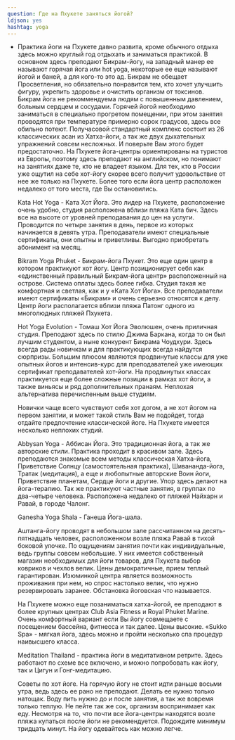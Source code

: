 ```yaml
---
question: Где на Пхукете заняться йогой?
ldjson: yes
hashtag: yoga
---
```


* Практика йоги на Пхукете давно развита, кроме обычного отдыха здесь можно круглый год отдыхать и заниматься практикой. В основном здесь преподают Бикрам-йогу, на западный манер ее называют горячая йога или hot yoga, некоторые ее еще называют йогой и баней, а для кого-то это ад. Бикрам не обещает Просветления, но обязательно понравится тем, кто хочет улучшить фигуру, укрепить здоровье и очистить организм от токсинов. Бикрам йога не рекоммендуема людям с повышенным давлением, больным сердцем и сосудами. Горячей йогой необходимо заниматься в специально прогретом помещении, при этом занятия проводятся при температуре примерно сорок градусов, здесь все обильно потеют. Получасовой стандартный комплекс состоит из 26 классических асан из Хатха-йоги, а так же двух дыхательных упражнений совсем несложных. И поверьте Вам этого будет предостаточно. На Пхукете йога-центры ориентированы на туристов из Европы, поэтому здесь преподают на английском, но понимают на занятиях даже те, кто не владеет языком. Для тех, кто в России уже ощутил на себе хот-йогу скорее всего получит удовольствие от нее же только на Пхукете. Более того если йога центр расположен недалеко от того места, где Вы остановились.

  Kata Hot Yoga - Ката Хот Йога. Это лидер на Пхукете, расположение очень удобно, студия расположена вблизи пляжа Ката бич. Здесь все на высоте от уровней преподавания до цен на услуги. Проводится по четыре занятия в день, первое из которых начинается в девять утра. Преподаватели имеют специальные сертификаты, они опытны и приветливы. Выгодно приобретать абонимент на месяц.

  Bikram Yoga Phuket - Бикрам-йога Пхукет. Это еще один центр в котором практикуют хот йогу. Центр позиционирует себя как «единственный правильный Бикрам-йога центр» расположенный на острове. Система оплаты здесь более гибка. Студия такая же комфортная и светлая, как и у «Ката Хот Йога». Все преподаватели имеют сертификаты «Бикрам» и очень серьезно относятся к делу. Центр йоги располагается вблизи пляжа Патонг одного из многолюдных пляжей Пхукета.


  Hot Yoga Evolution - Томаш Хот Йога Эволюшен, очень приличная студия. Преподают здесь по стилю Джима Баркана, когда то он был лучшим студентом, а ныне конкурент Бикрама Чоудхури. Здесь всегда рады новичкам и для практикующих всегда найдутся сюрпризы. Большим плюсом являются продвинутые классы для уже опытных йогов и интенсив-курс для преподавателей уже имеющих сертификат преподавателей хот-йоги. На продвинутых классах практикуется еще более сложные позиции в рамках хот йоги, а также виньясы и ряд дополнительных пранаям. Неплохая альтернатива перечисленным выше студиям.

  Новички чаще всего чувствуют себя хот догом, а не хот йогом на первом занятии, и может такой стиль Вам не подойдет, тогда отдайте предпочтение классической йоге. На Пхукете имеется несколько неплохих студий.

  Abbysan Yoga - Аббисан Йога. Это традиционная йога, а так же авторские стили. Практика проходит в красивом зале. Здесь преподаются знакомые всем методы  классическая Хатха-йога, Приветствие Солнцу (самостоятельная практика), Шивананда-йога, Тратак (медитация), а еще и любопытные авторские  Воин йоги, Приветствие планетам, Сердце йоги и другие. Упор здесь делают на йога-терапию. Так же практикуют частные занятия, в группах по два-четыре человека. Расположена недалеко от пляжей Найхарн и Равай, в городе Чалонг.

  Ganesha Yoga Shala - Ганеша Йога-шала.

  Аштанга-йогу проводят в небольшом зале рассчитанном на десять-пятнадцать человек, расположенном возле пляжа Равай в тихой боковой улочке. По ощущениям занятия почти как индивидуальные, ведь группы совсем небольшие. У них имеется собственный магазин необходимых для йоги товаров, для Пхукета выбор ковриков и чехлов велик. Цены демократичные, прием теплый гарантирован. Изюминкой центра является возможность проживания при нем, но спрос настолько велик, что нужно резервировать заранее. Обстановка йоговская что называется.

  На Пхукете можно еще позаниматься хатха-йогой, ее преподают в более крупных центрах  Club Asia Fitness и Royal Phuket Marine. Очень комфортный вариант если Вы йогу совмещаете с посещением бассейна, фитнесса и так далее. Цены высокие.
  «Sukko Spa» - мягкая йога, здесь можно и пройти несколько спа процедур наивысшего класса.

  Meditation Thailand - практика йоги в медитативном ретрите. Здесь работают по схеме все включено, и можно попробовать как йогу, так и Цигун и Гонг-медитацию.

  Советы по хот йоге. На горячую йогу не стоит идти раньше восьми утра, ведь здесь ее рано не преподают. Делать ее нужно только натощак. Воду пить нужно до и после занятия, а так же вовремя только теплую. Не пейте так же сок, организм воспринимает как еду. Несмотря на то, что почти все йога-центры находятся возле пляжа купаться после йоги не рекомендуется. Подождите минимум тридцать минут. На йогу одевайтесь как можно легче.
